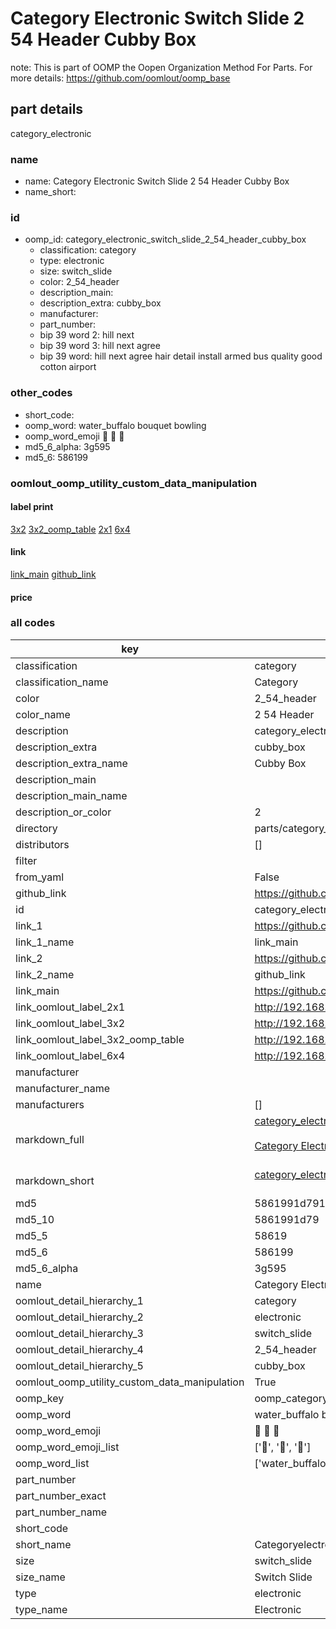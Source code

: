 # Category Electronic Switch Slide 2 54 Header Cubby Box  

note: This is part of OOMP the Oopen Organization Method For Parts. For more details: https://github.com/oomlout/oomp_base

##  part details



category_electronic

### name
* name: Category Electronic Switch Slide 2 54 Header Cubby Box
* name_short: 
### id
* oomp_id: category_electronic_switch_slide_2_54_header_cubby_box
  * classification: category
  * type: electronic
  * size: switch_slide
  * color: 2_54_header
  * description_main: 
  * description_extra: cubby_box
  * manufacturer: 
  * part_number: 
  * bip 39 word 2: hill next
  * bip 39 word 3: hill next agree
  * bip 39 word: hill next agree hair detail install armed bus quality good cotton airport

### other_codes
* short_code: 
* oomp_word: water_buffalo bouquet bowling
* oomp_word_emoji :water_buffalo: :bouquet: :bowling:
* md5_6_alpha: 3g595
* md5_6: 586199






### oomlout_oomp_utility_custom_data_manipulation
#### label print
[3x2](http://192.168.1.245:1112/?label=oomp%203g595)
[3x2_oomp_table](http://192.168.1.107:1112/?label=oomp%203g595)
[2x1](http://192.168.1.242:1112/?label=oomp%203g595)
[6x4](http://192.168.1.55:1112/?label=oomp%203g595)    

#### link

[link_main](https://github.com/oomlout/oomlout_oomp_current_version_messy/tree/main/parts/category_electronic_switch_slide_2_54_header_cubby_box) [github_link](https://github.com/oomlout/oomlout_oomp_part_src/tree/main/parts/category_electronic_switch_slide_2_54_header_cubby_box)                             

#### price







### all codes 
| key | value |  
| --- | --- |  
| classification | category |  
| classification_name | Category |  
| color | 2_54_header |  
| color_name | 2 54 Header |  
| description | category_electronic |  
| description_extra | cubby_box |  
| description_extra_name | Cubby Box |  
| description_main |  |  
| description_main_name |  |  
| description_or_color | 2  |  
| directory | parts/category_electronic_switch_slide_2_54_header_cubby_box |  
| distributors | [] |  
| filter |  |  
| from_yaml | False |  
| github_link | https://github.com/oomlout/oomlout_oomp_part_src/tree/main/parts/category_electronic_switch_slide_2_54_header_cubby_box |  
| id | category_electronic_switch_slide_2_54_header_cubby_box |  
| link_1 | https://github.com/oomlout/oomlout_oomp_current_version_messy/tree/main/parts/category_electronic_switch_slide_2_54_header_cubby_box |  
| link_1_name | link_main |  
| link_2 | https://github.com/oomlout/oomlout_oomp_part_src/tree/main/parts/category_electronic_switch_slide_2_54_header_cubby_box |  
| link_2_name | github_link |  
| link_main | https://github.com/oomlout/oomlout_oomp_current_version_messy/tree/main/parts/category_electronic_switch_slide_2_54_header_cubby_box |  
| link_oomlout_label_2x1 | http://192.168.1.242:1112/?label=oomp%203g595 |  
| link_oomlout_label_3x2 | http://192.168.1.245:1112/?label=oomp%203g595 |  
| link_oomlout_label_3x2_oomp_table | http://192.168.1.107:1112/?label=oomp%203g595 |  
| link_oomlout_label_6x4 | http://192.168.1.55:1112/?label=oomp%203g595 |  
| manufacturer |  |  
| manufacturer_name |  |  
| manufacturers | [] |  
| markdown_full | [category_electronic_switch_slide_2_54_header_cubby_box](https://github.com/oomlout/oomlout_oomp_current_version_messy/tree/main/parts/category_electronic_switch_slide_2_54_header_cubby_box)<br>[](https://github.com/oomlout/oomlout_oomp_current_version_messy/tree/main/parts/category_electronic_switch_slide_2_54_header_cubby_box)<br>[Category Electronic Switch Slide 2 54 Header Cubby Box](https://github.com/oomlout/oomlout_oomp_current_version_messy/tree/main/parts/category_electronic_switch_slide_2_54_header_cubby_box)<br><br> |  
| markdown_short | [category_electronic_switch_slide_2_54_header_cubby_box](https://github.com/oomlout/oomlout_oomp_current_version_messy/tree/main/parts/category_electronic_switch_slide_2_54_header_cubby_box)<br><br> |  
| md5 | 5861991d791ee179d59e26840a25535d |  
| md5_10 | 5861991d79 |  
| md5_5 | 58619 |  
| md5_6 | 586199 |  
| md5_6_alpha | 3g595 |  
| name | Category Electronic Switch Slide 2 54 Header Cubby Box |  
| oomlout_detail_hierarchy_1 | category |  
| oomlout_detail_hierarchy_2 | electronic |  
| oomlout_detail_hierarchy_3 | switch_slide |  
| oomlout_detail_hierarchy_4 | 2_54_header |  
| oomlout_detail_hierarchy_5 | cubby_box |  
| oomlout_oomp_utility_custom_data_manipulation | True |  
| oomp_key | oomp_category_electronic_switch_slide_2_54_header_cubby_box |  
| oomp_word | water_buffalo bouquet bowling |  
| oomp_word_emoji | :water_buffalo: :bouquet: :bowling: |  
| oomp_word_emoji_list | [':water_buffalo:', ':bouquet:', ':bowling:'] |  
| oomp_word_list | ['water_buffalo', 'bouquet', 'bowling'] |  
| part_number |  |  
| part_number_exact |  |  
| part_number_name |  |  
| short_code |  |  
| short_name | Categoryelectronic |  
| size | switch_slide |  
| size_name | Switch Slide |  
| type | electronic |  
| type_name | Electronic |  
